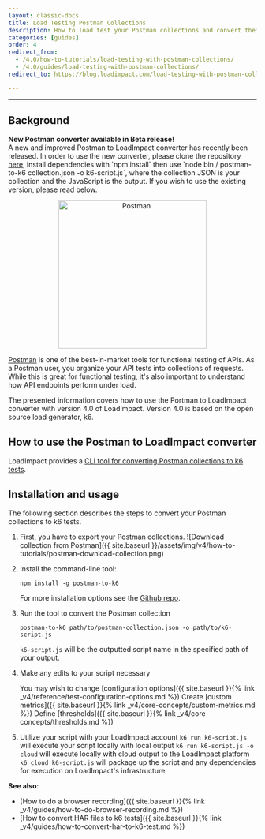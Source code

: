 ```yaml
---
layout: classic-docs
title: Load Testing Postman Collections
description: How to load test your Postman collections and convert them to k6 test scripts to use in LoadImpact
categories: [guides]
order: 4
redirect_from:
  - /4.0/how-to-tutorials/load-testing-with-postman-collections/
  - /4.0/guides/load-testing-with-postman-collections/
redirect_to: https://blog.loadimpact.com/load-testing-with-postman-collections

---
```


***

## Background

<div class="callout callout-warning" role="alert">
  <b>New Postman converter available in Beta release!</b><br>
  A new and improved Postman to LoadImpact converter has recently been released.
  In order to use the new converter, please clone the repository <a href="https://github.com/bookmoons/postman-to-k6/tree/bookmoons/improve">here</a>, install dependencies with `npm install` then use `node bin / postman-to-k6 collection.json -o k6-script.js`, where the collection JSON is your collection and the JavaScript is the output.  If you wish to use the existing version, please read below.
</div>



<p style="text-align: center;"><img src="{{ site.baseurl }}/assets/img/v4/how-to-tutorials/postman-logo.png" alt="Postman" width="300"/></p>

[Postman](https://getpostman.com/) is one of the best-in-market tools for functional testing of APIs. As a Postman user, you organize your API tests into collections of requests. While this is great for functional testing, it's also important to understand how API endpoints perform under load.

The presented information covers how to use the Portman to LoadImpact converter with version 4.0 of LoadImpact. Version 4.0 is based on the open source load generator, k6.

## How to use the Postman to LoadImpact converter

LoadImpact provides a [CLI tool for converting Postman collections to k6 tests](https://github.com/loadimpact/postman-to-k6).

## Installation and usage

The following section describes the steps to convert your Postman collections to k6 tests.

1. First, you have to export your Postman collections.
    ![Download collection from Postman]({{ site.baseurl }}/assets/img/v4/how-to-tutorials/postman-download-collection.png)

2. Install the command-line tool:

    `npm install -g postman-to-k6`

    For more installation options see the [Github repo](https://github.com/loadimpact/postman-to-k6).

3. Run the tool to convert the Postman collection

    `postman-to-k6 path/to/postman-collection.json -o path/to/k6-script.js`

    `k6-script.js` will be the outputted script name in the specified path of your output.
4. Make any edits to your script necessary

    You may wish to change [configuration options]({{ site.baseurl }}{% link _v4/reference/test-configuration-options.md %})
    Create [custom metrics]({{ site.baseurl }}{% link _v4/core-concepts/custom-metrics.md %})
    Define [thresholds]({{ site.baseurl }}{% link _v4/core-concepts/thresholds.md %})

5. Utilize your script with your LoadImpact account
    `k6 run k6-script.js` will execute your script locally with local output
    `k6 run k6-script.js -o cloud` will execute locally with cloud output to the LoadImpact platform
    `k6 cloud k6-script.js` will package up the script and any dependencies for execution on LoadImpact's infrastructure

**See also**:
- [How to do a browser recording]({{ site.baseurl }}{% link _v4/guides/how-to-do-browser-recording.md %})
- [How to convert HAR files to k6 tests]({{ site.baseurl }}{% link _v4/guides/how-to-convert-har-to-k6-test.md %})
<!--stackedit_data:
eyJoaXN0b3J5IjpbLTg0MTkwMDkzMV19
-->
